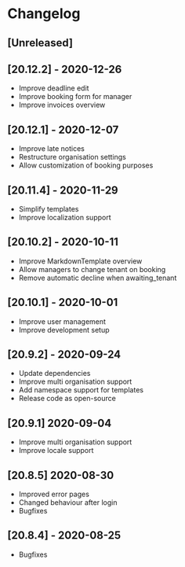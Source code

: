 # Changelog

## [Unreleased]

## [20.12.2] - 2020-12-26

- Improve deadline edit
- Improve booking form for manager
- Improve invoices overview

## [20.12.1] - 2020-12-07

- Improve late notices
- Restructure organisation settings
- Allow customization of booking purposes

## [20.11.4] - 2020-11-29

- Simplify templates
- Improve localization support

## [20.10.2] - 2020-10-11

- Improve MarkdownTemplate overview
- Allow managers to change tenant on booking
- Remove automatic decline when awaiting_tenant

## [20.10.1] - 2020-10-01

- Improve user management
- Improve development setup

## [20.9.2] - 2020-09-24

- Update dependencies
- Improve multi organisation support
- Add namespace support for templates
- Release code as open-source

## [20.9.1] 2020-09-04

- Improve multi organisation support
- Improve locale support

## [20.8.5] 2020-08-30

- Improved error pages
- Changed behaviour after login
- Bugfixes

## [20.8.4] - 2020-08-25

- Bugfixes

